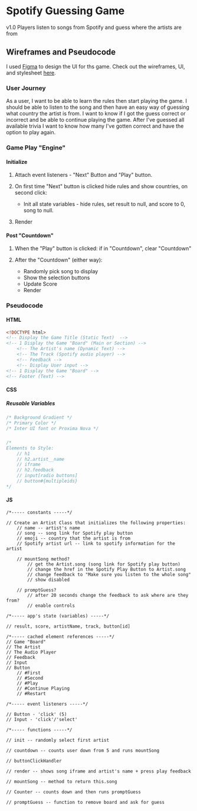 # Spotify Guessing Game

v1.0 Players listen to songs from Spotify and guess where the artists are from

## Wireframes and Pseudocode

I used [Figma](https://www.figma.com) to design the UI for ths game. Check out the wireframes, UI, and stylesheet [here](https://www.figma.com/file/COOHN795moEejfb30q6sgKbO/SpotifyGuessingGames_SGGW?node-id=0%3A1).

### User Journey

As a user, I want to be able to learn the rules then start playing the game. I should be able to listen to the song and then have an easy way of guessing what country the artist is from. I want to know if I got the guess correct or incorrect and be able to continue playing the game. After I've guessed all available trivia I want to know how many I've gotten correct and have the option to play again.

### Game Play "Engine"

#### Initialize

1. Attach event listeners - "Next" Button and "Play" button.
2. On first time "Next" button is clicked hide rules and show countries, on second click:

   - Init all state variables - hide rules, set result to null, and score to 0, song to null.

3. Render

#### Post "Countdown"

1. When the "Play" button is clicked: if in "Countdown", clear "Countdown"

2. After the "Countdown" (either way):

   - Randomly pick song to display
   - Show the selection buttons
   - Update Score
   - Render

### Pseudocode

#### HTML

```html
<!DOCTYPE html>
<!-- Display the Game Title (Static Text)  -->
<!-- 1 Display the Game "Board" (Main or Section) -->
    <!-- The Artist's name (Dynamic Text) -->
    <!-- The Track (Spotify audio player) -->
    <!-- Feedback -->
    <!-- Display User input -->
<!-- 1 Display the Game "Board" -->
<!-- Footer (Text) -->
```

#### CSS

##### Reusable Variables

```css
/* Background Gradient */
/* Primary Color */
/* Inter UI font or Proxima Nova */
```

##### 

```css
/* 
Elements to Style:
    // h1
    // h2.artist__name
    // iframe
    // h2.feedback
    // input[radio buttons]
    // button#{multipleids}
*/
```

#### JS

```
/*----- constants -----*/

// Create an Artist Class that initializes the following properties:
    // name -- artist's name
    // song -- song link for Spotify play button
    // emoji -- country that the artist is from
    // Spotify artist url -- link to spotify information for the artist

    // mountSong method?
        // get the Artist.song (song link for Spotify play button)
        // change the href in the Spotify Play Button to Artist.song
        // change feedback to "Make sure you listen to the whole song"
        // show disabled

    // promptGuess?
        // after 20 seconds change the feedback to ask where are they from?
        // enable controls

/*----- app's state (variables) -----*/

// result, score, artistName, track, button[id]

/*----- cached element references -----*/
// Game "Board"
// The Artist
// The Audio Player
// Feedback
// Input
// Button
    // #First
    // #Second
    // #Play
    // #Continue Playing
    // #Restart

/*----- event listeners -----*/

// Button - 'click' (5)
// Input - 'click'/'select'

/*----- functions -----*/

// init -- randomly select first artist

// countdown -- counts user down from 5 and runs mountSong

// buttonClickHandler

// render -- shows song iframe and artist's name + press play feedback

// mountSong -- method to return this.song

// Counter -- counts down and then runs promptGuess

// promptGuess -- function to remove board and ask for guess
```
